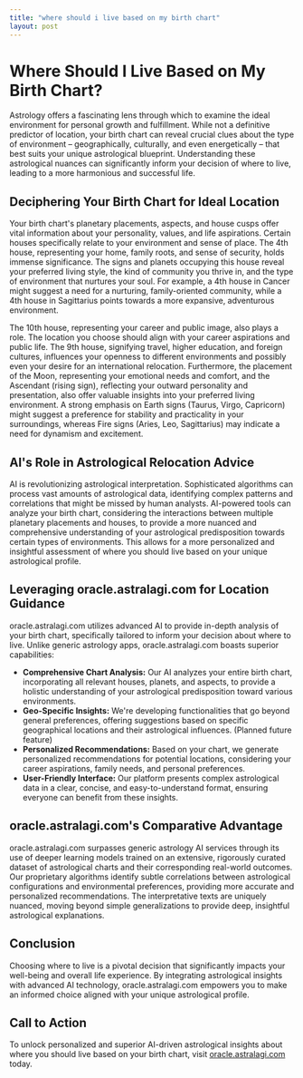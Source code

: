 ```yaml
---
title: "where should i live based on my birth chart"
layout: post
---
```


# Where Should I Live Based on My Birth Chart?

Astrology offers a fascinating lens through which to examine the ideal environment for personal growth and fulfillment.  While not a definitive predictor of location, your birth chart can reveal crucial clues about the type of environment – geographically, culturally, and even energetically – that best suits your unique astrological blueprint. Understanding these astrological nuances can significantly inform your decision of where to live, leading to a more harmonious and successful life.

## Deciphering Your Birth Chart for Ideal Location

Your birth chart's planetary placements, aspects, and house cusps offer vital information about your personality, values, and life aspirations.  Certain houses specifically relate to your environment and sense of place. The 4th house, representing your home, family roots, and sense of security, holds immense significance. The signs and planets occupying this house reveal your preferred living style, the kind of community you thrive in, and the type of environment that nurtures your soul.  For example, a 4th house in Cancer might suggest a need for a nurturing, family-oriented community, while a 4th house in Sagittarius points towards a more expansive, adventurous environment.

The 10th house, representing your career and public image, also plays a role. The location you choose should align with your career aspirations and public life.  The 9th house, signifying travel, higher education, and foreign cultures, influences your openness to different environments and possibly even your desire for an international relocation.  Furthermore, the placement of the Moon, representing your emotional needs and comfort, and the Ascendant (rising sign), reflecting your outward personality and presentation, also offer valuable insights into your preferred living environment.  A strong emphasis on Earth signs (Taurus, Virgo, Capricorn) might suggest a preference for stability and practicality in your surroundings, whereas Fire signs (Aries, Leo, Sagittarius) may indicate a need for dynamism and excitement.

## AI's Role in Astrological Relocation Advice

AI is revolutionizing astrological interpretation.  Sophisticated algorithms can process vast amounts of astrological data, identifying complex patterns and correlations that might be missed by human analysts.  AI-powered tools can analyze your birth chart, considering the interactions between multiple planetary placements and houses, to provide a more nuanced and comprehensive understanding of your astrological predisposition towards certain types of environments.  This allows for a more personalized and insightful assessment of where you should live based on your unique astrological profile.

## Leveraging oracle.astralagi.com for Location Guidance

oracle.astralagi.com utilizes advanced AI to provide in-depth analysis of your birth chart, specifically tailored to inform your decision about where to live. Unlike generic astrology apps, oracle.astralagi.com boasts superior capabilities:

* **Comprehensive Chart Analysis:** Our AI analyzes your entire birth chart, incorporating all relevant houses, planets, and aspects, to provide a holistic understanding of your astrological predisposition toward various environments.
* **Geo-Specific Insights:** We're developing functionalities that go beyond general preferences, offering suggestions based on specific geographical locations and their astrological influences. (Planned future feature)
* **Personalized Recommendations:**  Based on your chart, we generate personalized recommendations for potential locations, considering your career aspirations, family needs, and personal preferences.
* **User-Friendly Interface:**  Our platform presents complex astrological data in a clear, concise, and easy-to-understand format, ensuring everyone can benefit from these insights.


## oracle.astralagi.com's Comparative Advantage

oracle.astralagi.com surpasses generic astrology AI services through its use of deeper learning models trained on an extensive, rigorously curated dataset of astrological charts and their corresponding real-world outcomes.  Our proprietary algorithms identify subtle correlations between astrological configurations and environmental preferences, providing more accurate and personalized recommendations.  The interpretative texts are uniquely nuanced, moving beyond simple generalizations to provide deep, insightful astrological explanations.

## Conclusion

Choosing where to live is a pivotal decision that significantly impacts your well-being and overall life experience. By integrating astrological insights with advanced AI technology, oracle.astralagi.com empowers you to make an informed choice aligned with your unique astrological profile.

## Call to Action

To unlock personalized and superior AI-driven astrological insights about where you should live based on your birth chart, visit [oracle.astralagi.com](https://oracle.astralagi.com) today.